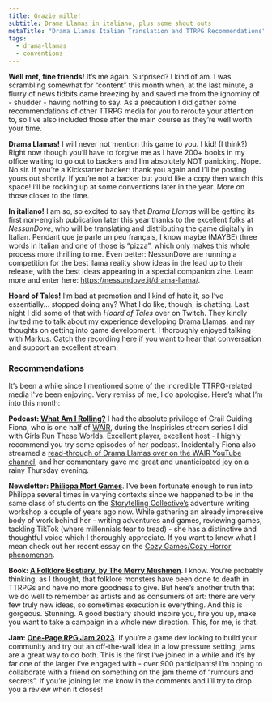 ```yaml
---
title: Grazie mille!
subtitle: Drama Llamas in italiano, plus some shout outs
metaTitle: "Drama Llamas Italian Translation and TTRPG Recommendations"
tags:
  - drama-llamas
  - conventions
---
```


<p>
    <b>Well met, fine friends!</b> It’s me again. Surprised? I kind of am. I was scrambling somewhat for “content” this month when, at the last minute, a flurry of news tidbits came breezing by and saved me from the ignominy of - shudder - having nothing to say. As a precaution I did gather some recommendations of other TTRPG media for you to reroute your attention to, so I’ve also included those after the main course as they’re well worth your time.
</p><p>
    <b>Drama Llamas!</b> I will never not mention this game to you. I kid! (I think?) Right now though you’ll have to forgive me as I have 200+ books in my office waiting to go out to backers and I’m absolutely NOT panicking. Nope. No sir. If you’re a Kickstarter backer: thank you again and I’ll be posting yours out shortly. If you’re not a backer but you’d like a copy then watch this space! I’ll be rocking up at some conventions later in the year. More on those closer to the time.
</p><p>
    <b>In italiano!</b> I am so, so excited to say that <i>Drama Llamas</i> will be getting its first non-english publication later this year thanks to the excellent folks at <i>NessunDove</i>, who will be translating and distributing the game digitally in Italian. Pendant que je parle un peu français, I know maybe (MAYBE) three words in Italian and one of those is “pizza”, which only makes this whole process more thrilling to me. Even better: NessunDove are running a competition for the best llama reality show ideas in the lead up to their release, with the best ideas appearing in a special companion zine. Learn more and enter here: <a href="https://nessundove.it/drama-llama/" target="_blank">https://nessundove.it/drama-llama/</a>.
</p><p>
    <b>Hoard of Tales!</b> I’m bad at promotion and I kind of hate it, so I’ve essentially… stopped doing any? What I do like, though, is chatting. Last night I did some of that with <i>Hoard of Tales</i> over on Twitch. They kindly invited me to talk about my experience developing Drama Llamas, and my thoughts on getting into game development. I thoroughly enjoyed talking with Markus. <a href="https://www.youtube.com/watch?v=erLjNywfIV4" target="_blank">Catch the recording here</a> if you want to hear that conversation and support an excellent stream.
</p>
<h3>Recommendations</h3>
<p>
    It’s been a while since I mentioned some of the incredible TTRPG-related media I've been enjoying. Very remiss of me, I do apologise. Here’s what I’m into this month:
</p><p>
    <b>Podcast: <a href="https://www.wairpodcast.com/" target="_blank">What Am I Rolling?</a></b> I had the absolute privilege of Grail Guiding Fiona, who is one half of <a href="https://www.wairpodcast.com/" target="_blank">WAIR</a>, during the Inspirisles stream series I did with Girls Run These Worlds. Excellent player, excellent host - I highly recommend you try some episodes of her podcast. Incidentally Fiona also streamed a <a href="https://youtu.be/UHBEQk90E90" target="_blank">read-through of Drama Llamas over on the WAIR YouTube channel</a>, and her commentary gave me great and unanticipated joy on a rainy Thursday evening.
</p><p>
    <b>Newsletter: <a href="https://philippamort.substack.com/" target="_blank">Philippa Mort Games</a></b>. I’ve been fortunate enough to run into Philippa several times in varying contexts since we happened to be in the same class of students on the <a href="https://www.storytelling-collective.com/" target="_blank">Storytelling Collective’s</a> adventure writing workshop a couple of years ago now. While gathering an already impressive body of work behind her - writing adventures and games, reviewing games, tackling TikTok (where millennials fear to tread) - she has a distinctive and thoughtful voice which I thoroughly appreciate. If you want to know what I mean check out her recent essay on the <a href="https://philippamort.substack.com/p/june-i-think-im-overly-pedantic-about" target="_blank">Cozy Games/Cozy Horror phenomenon</a>.
</p><p>
    <b>Book: <a href="https://www.themerrymushmen.com/product/a-folklore-bestiary-for-5th-edition-tmm/" target="_blank">A Folklore Bestiary, by The Merry Mushmen</a></b>. I know. You’re probably thinking, as I thought, that folklore monsters have been done to death in TTRPGs and have no more goodness to give. But here’s another truth that we do well to remember as artists and as consumers of art: there are very few truly new ideas, so sometimes execution is everything. And this is gorgeous. Stunning. A good bestiary should inspire you, fire you up, make you want to take a campaign in a whole new direction. This, for me, is that.
</p><p>
    <b>Jam: <a href="https://itch.io/jam/one-page-rpg-jam-2023" target="_blank">One-Page RPG Jam 2023</a></b>. If you’re a game dev looking to build your community and try out an off-the-wall idea in a low pressure setting, jams are a great way to do both. This is the first I’ve joined in a while and it’s by far one of the larger I’ve engaged with - over 900 participants! I’m hoping to collaborate with a friend on something on the jam theme of “rumours and secrets”. If you’re joining let me know in the comments and I’ll try to drop you a review when it closes!
</p>
